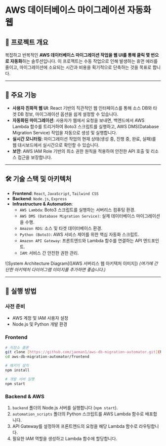# AWS 데이터베이스 마이그레이션 자동화 웹

## 📖 프로젝트 개요

복잡하고 반복적인 **AWS 데이터베이스 마이그레이션 작업을 웹 UI를 통해 클릭 몇 번으로 자동화**하는 솔루션입니다. 이 프로젝트는 수동 작업으로 인해 발생하는 휴먼 에러를 줄이고, 마이그레이션에 소요되는 시간과 비용을 획기적으로 단축하는 것을 목표로 합니다.

---

## 🚀 주요 기능

- **사용자 친화적 웹 UI**: React 기반의 직관적인 웹 인터페이스를 통해 소스 DB와 타겟 DB 정보, 마이그레이션 옵션을 쉽게 설정할 수 있습니다.
- **자동화된 마이그레이션**: 사용자가 웹에서 요청을 보내면, 백엔드에서 AWS Lambda 함수를 트리거하여 Boto3 스크립트를 실행하고, AWS DMS(Database Migration Service) 작업을 자동으로 생성 및 실행합니다.
- **실시간 모니터링**: 마이그레이션 작업의 현재 상태(생성 중, 진행 중, 완료, 실패)를 웹 대시보드에서 실시간으로 확인할 수 있습니다.
- **보안**: AWS IAM Role 기반의 최소 권한 원칙을 적용하여 안전한 API 호출 및 리소스 접근을 보장합니다.

---

## 🛠️ 기술 스택 및 아키텍처

- **Frontend**: `React`, `JavaScript`, `Tailwind CSS`
- **Backend**: `Node.js`, `Express`
- **Infrastructure & Automation**:
  - `AWS Lambda`: Boto3 스크립트를 실행하는 서버리스 컴퓨팅 환경.
  - `AWS DMS (Database Migration Service)`: 실제 데이터베이스 마이그레이션을 수행.
  - `Amazon RDS`: 소스 및 타겟 데이터베이스 환경.
  - `Python (Boto3)`: AWS 서비스 제어를 위한 핵심 자동화 스크립트.
  - `Amazon API Gateway`: 프론트엔드와 Lambda 함수를 연결하는 API 엔드포인트.
  - `IAM`: 서비스 간 안전한 권한 관리.

![System Architecture Diagram]([AWS 서버리스 웹 아키텍처 이미지])
*(여기에 간단한 아키텍처 다이어그램 이미지를 추가하면 좋습니다.)*

---

## 🏁 실행 방법

### 사전 준비
- AWS 계정 및 IAM 사용자 설정
- Node.js 및 Python 개발 환경

### Frontend
```bash
# 저장소 클론
git clone [https://github.com/jaeman1/aws-db-migration-automator.git](https://github.com/jaeman1/aws-db-migration-automator.git)
cd aws-db-migration-automator/frontend

# 패키지 설치
npm install

# 개발 서버 실행
npm start
```

### Backend & AWS
1.  `backend` 폴더의 Node.js 서버를 실행합니다 (`npm start`).
2.  `automation_scripts` 폴더의 Python 스크립트를 AWS Lambda 함수로 배포합니다.
3.  API Gateway를 설정하여 프론트엔드의 요청을 해당 Lambda 함수로 라우팅합니다.
4.  필요한 IAM 역할을 생성하고 Lambda 함수에 할당합니다.
